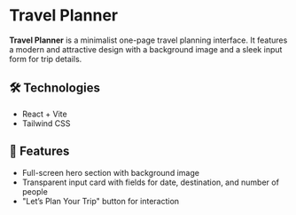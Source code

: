 # Travel Planner

**Travel Planner** is a minimalist one-page travel planning interface. It features a modern and attractive design with a background image and a sleek input form for trip details.

## 🛠️ Technologies

- React + Vite  
- Tailwind CSS

## 🚀 Features

- Full-screen hero section with background image
- Transparent input card with fields for date, destination, and number of people
- "Let’s Plan Your Trip" button for interaction
